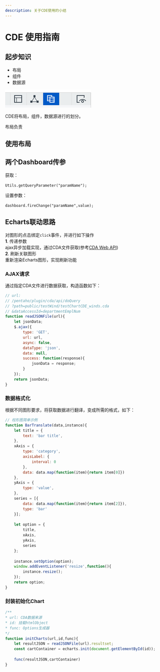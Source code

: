 ```yaml
---
description: 关于CDE使用的小结
---
```


# CDE 使用指南

## 起步知识

* 布局
* 组件
* 数据源

![](.gitbook/assets/tu-pian.png)

CDE将布局，组件，数据源进行的划分。

布局负责

## 使用布局

## 两个Dashboard传参

获取：

`Utils.getQueryParameter("paramName");`

设置参数：

`dashboard.fireChange("paramName",value);`

## Echarts联动思路

对图形的点击绑定`click`事件，并进行如下操作  
**1**. 传递参数  
ajax异步加载实现，通过CDA文件获取\(参考[CDA Web API](cda-web-api.md)\)  
**2**. 刷新关联图形  
重新渲染Echarts图形，实现刷新功能

### AJAX请求

通过指定CDA文件进行数据获取，构造函数如下：

```javascript
// url:
// /pentaho/plugin/cda/api/doQuery
// ?path=public/testWind/testChartCDE_winds.cda
// &dataAccessId=departmentEmplNum
function readJSONFile(url){
    let jsonData;
    $.ajax({
        type: 'GET',
        url: url,
        async: false,
        dataType: 'json',
        data: null,
        success: function(response){
            jsonData = response;
        }
    });
    return jsonData;
}
```

### 数据格式化

根据不同图形要求，将获取数据进行翻译，变成所需的格式，如下：

```javascript
// 柱形图简单示例
function BarTranslate(data,instance){
    let title = {
        text: 'bar title',
    },
    xAxis = {
        type: 'category',
        axisLabel: {
            interval: 0
        },
        data: data.map(function(item){return item[0]})
    },
    yAxis = {
        type: 'value',
    },
    series = [{
        data: data.map(function(item){return item[2]}),
        type: 'bar'
    }];

    let option = {
        title,
        xAxis,
        yAxis,
        series
    };

    instance.setOption(option);
    window.addEventListener('resize',function(){
        instance.resize();
    });
    return option;
}
```

### 封装初始化Chart

```javascript
/**
* url: CDA数据来源
* id: 挂载htmlObject
* func: Options生成器
*/
function initCharts(url,id,func){
    let resultJSON = readJSONFile(url).resultset;
    const cartContainer = echarts.init(document.getElementById(id));

    func(resultJSON,cartContainer)
}
```

### 

